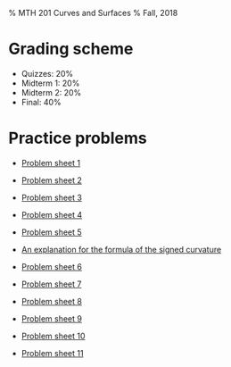 % MTH 201 Curves and Surfaces 
% Fall, 2018

# Grading scheme
- Quizzes: 20%
- Midterm 1: 20%
- Midterm 2: 20%
- Final: 40%

# Practice problems
- [Problem sheet 1](exercises1.pdf)
- [Problem sheet 2](exercises2.pdf)
- [Problem sheet 3](exercises3.pdf)
- [Problem sheet 4](exercises4.pdf)
- [Problem sheet 5](exercises5.pdf)

- [An explanation for the formula of the signed curvature](signedCurvature.pdf)

- [Problem sheet 6](exercises6.pdf)
- [Problem sheet 7](exercises7.pdf)
- [Problem sheet 8](exercises8.pdf)
- [Problem sheet 9](exercises9.pdf)
- [Problem sheet 10](exercises10.pdf)
- [Problem sheet 11](exercises11.pdf)
